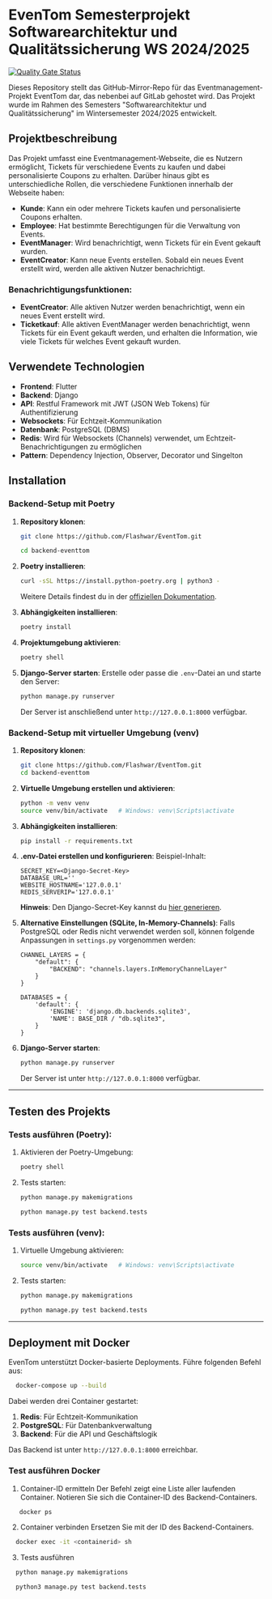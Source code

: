 # EvenTom Semesterprojekt Softwarearchitektur und Qualitätssicherung WS 2024/2025

[![Quality Gate Status](https://sonarcloud.io/api/project_badges/measure?project=Flashwar_EventTom&metric=alert_status&token=a25909191128104ff274039bdfb1e587b31b8457)](https://sonarcloud.io/summary/new_code?id=Flashwar_EventTom)


Dieses Repository stellt das GitHub-Mirror-Repo für das Eventmanagement-Projekt EventTom dar, das nebenbei auf GitLab gehostet wird. Das Projekt wurde im Rahmen des Semesters "Softwarearchitektur und Qualitätssicherung" im Wintersemester 2024/2025 entwickelt.

## Projektbeschreibung

Das Projekt umfasst eine Eventmanagement-Webseite, die es Nutzern ermöglicht, Tickets für verschiedene Events zu kaufen und dabei personalisierte Coupons zu erhalten. Darüber hinaus gibt es unterschiedliche Rollen, die verschiedene Funktionen innerhalb der Webseite haben:

- **Kunde**: Kann ein oder mehrere Tickets kaufen und personalisierte Coupons erhalten.
- **Employee**: Hat bestimmte Berechtigungen für die Verwaltung von Events.
- **EventManager**: Wird benachrichtigt, wenn Tickets für ein Event gekauft wurden.
- **EventCreator**: Kann neue Events erstellen. Sobald ein neues Event erstellt wird, werden alle aktiven Nutzer benachrichtigt.

### Benachrichtigungsfunktionen:
- **EventCreator**: Alle aktiven Nutzer werden benachrichtigt, wenn ein neues Event erstellt wird.
- **Ticketkauf**: Alle aktiven EventManager werden benachrichtigt, wenn Tickets für ein Event gekauft werden, und erhalten die Information, wie viele Tickets für welches Event gekauft wurden.

## Verwendete Technologien

- **Frontend**: Flutter
- **Backend**: Django
- **API**: Restful Framework mit JWT (JSON Web Tokens) für Authentifizierung
- **Websockets**: Für Echtzeit-Kommunikation
- **Datenbank**: PostgreSQL (DBMS)
- **Redis**: Wird für Websockets (Channels) verwendet, um Echtzeit-Benachrichtigungen zu ermöglichen
- **Pattern**: Dependency Injection, Observer, Decorator und Singelton

## Installation

### Backend-Setup mit Poetry

1. **Repository klonen**:
   ```bash
   git clone https://github.com/Flashwar/EventTom.git
   
   cd backend-eventtom
   ```

2. **Poetry installieren**:
   ```bash
   curl -sSL https://install.python-poetry.org | python3 -
   ```
   Weitere Details findest du in der [offiziellen Dokumentation](https://python-poetry.org/docs/#installation).

3. **Abhängigkeiten installieren**:
   ```bash
   poetry install
   ```

4. **Projektumgebung aktivieren**:
   ```bash
   poetry shell
   ```

5. **Django-Server starten**:
   Erstelle oder passe die `.env`-Datei an und starte den Server:
   ```bash
   python manage.py runserver
   ```
   Der Server ist anschließend unter `http://127.0.0.1:8000` verfügbar.

### Backend-Setup mit virtueller Umgebung (venv)
1. **Repository klonen**:
   ```bash
   git clone https://github.com/Flashwar/EventTom.git
   cd backend-eventtom
   ```

2. **Virtuelle Umgebung erstellen und aktivieren**:
   ```bash
   python -m venv venv
   source venv/bin/activate   # Windows: venv\Scripts\activate
   ```

3. **Abhängigkeiten installieren**:
   ```bash
   pip install -r requirements.txt
   ```

4. **.env-Datei erstellen und konfigurieren**:
   Beispiel-Inhalt:
   ```plaintext
   SECRET_KEY=<Django-Secret-Key>
   DATABASE_URL=''
   WEBSITE_HOSTNAME='127.0.0.1'
   REDIS_SERVERIP='127.0.0.1'
   ```
   **Hinweis**: Den Django-Secret-Key kannst du [hier generieren](https://djecrety.ir/).

5. **Alternative Einstellungen (SQLite, In-Memory-Channels)**:
   Falls PostgreSQL oder Redis nicht verwendet werden soll, können folgende Anpassungen in `settings.py` vorgenommen werden:
   ```
   CHANNEL_LAYERS = {
       "default": {
           "BACKEND": "channels.layers.InMemoryChannelLayer"
       }
   }

   DATABASES = {
       'default': {
           'ENGINE': 'django.db.backends.sqlite3',
           'NAME': BASE_DIR / "db.sqlite3",
       }
   }
   ```

6. **Django-Server starten**:
   ```bash
   python manage.py runserver
   ```
   Der Server ist unter `http://127.0.0.1:8000` verfügbar.

---

## Testen des Projekts

### Tests ausführen (Poetry):
1. Aktivieren der Poetry-Umgebung:
   ```bash
   poetry shell
   ```
2. Tests starten:
   ```bash
   python manage.py makemigrations
   
   python manage.py test backend.tests
   ```

### Tests ausführen (venv):
1. Virtuelle Umgebung aktivieren:
   ```bash
   source venv/bin/activate   # Windows: venv\Scripts\activate
   ```
2. Tests starten:
   ```bash
   python manage.py makemigrations
   
   python manage.py test backend.tests
   ```

---

## Deployment mit Docker

EvenTom unterstützt Docker-basierte Deployments. Führe folgenden Befehl aus:
```bash
  docker-compose up --build
```
Dabei werden drei Container gestartet:
1. **Redis**: Für Echtzeit-Kommunikation
2. **PostgreSQL**: Für Datenbankverwaltung
3. **Backend**: Für die API und Geschäftslogik

Das Backend ist unter `http://127.0.0.1:8000` erreichbar.

### Test ausführen Docker
 
1. Container-ID  ermitteln
Der Befehl zeigt eine Liste aller laufenden Container. Notieren Sie sich die Container-ID des Backend-Containers.
```bash
   docker ps
```

2. Container verbinden
Ersetzen Sie <containerid> mit der ID des Backend-Containers.
```bash
  docker exec -it <containerid> sh
```
3. Tests ausführen
```bash
  python manage.py makemigrations

  python3 manage.py test backend.tests
```